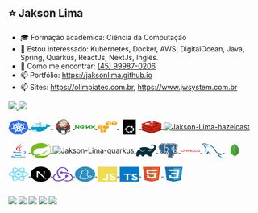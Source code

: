 ## ⭐ Jakson Lima
- 🎓 Formação acadêmica: Ciência da Computação
- 👀 Estou interessado: Kubernetes, Docker, AWS, DigitalOcean, Java, Spring, Quarkus, ReactJs, NextJs, Inglês.
- 📱  Como me encontrar: <a href="https://api.whatsapp.com/send?phone=5545999870206&text=Ol%C3%A1">(45) 99987-0206</a>
- 📫 Portfólio: https://jaksonlima.github.io
- 📫 Sites: https://olimpiatec.com.br, https://www.jwsystem.com.br

<!---
jaksonlimaamcom/jaksonlimaamcom is a ✨ special ✨ repository because its `README.md` (this file) appears on your GitHub profile.
You can click the Preview link to take a look at your changes.
--->

 <div>
  <a href="https://github.com/jaksonlima">
  <img height="180em" src="https://github-readme-stats.vercel.app/api?username=jaksonlima&show_icons=true&theme=tokyonight&include_all_commits=true&count_private=true"/>
  <img height="180em" src="https://github-readme-stats.vercel.app/api/top-langs/?username=jaksonlima&layout=compact&langs_count=7&theme=tokyonight"/>
</div>
<div>
 <br>
 <div class="infra">
  <img align="center" alt="Jakson-Lima-Kubernetes" height="30" width="40" src='https://raw.githubusercontent.com/devicons/devicon/master/icons/kubernetes/kubernetes-plain.svg'>
  <img align="center" alt="Jakson-Lima-Docker" height="30" width="40" src='https://raw.githubusercontent.com/devicons/devicon/master/icons/docker/docker-plain.svg'>
   <img align="center" alt="Jakson-Lima-jenkins" height="30" width="40" src='https://raw.githubusercontent.com/devicons/devicon/master/icons/jenkins/jenkins-original.svg'>
  <img align="center" alt="Jakson-Lima-Nginx" height="30" width="40" src='https://raw.githubusercontent.com/devicons/devicon/master/icons/nginx/nginx-original.svg'>
  <img align="center" alt="Jakson-Lima-Amazom" height="30" width="40" src='https://raw.githubusercontent.com/devicons/devicon/master/icons/amazonwebservices/amazonwebservices-original.svg'>
   <img align="center" alt="Jakson-Lima-ubuntu" height="30" width="40" src='https://raw.githubusercontent.com/devicons/devicon/master/icons/ubuntu/ubuntu-plain.svg'>
   <img align="center" alt="Jakson-Lima-redis" height="30" width="40" src='https://raw.githubusercontent.com/devicons/devicon/master/icons/redis/redis-original.svg'>
  <img align="center" alt="Jakson-Lima-hazelcast" height="30" width="40" src='https://hazelcast.com/images/logos/hazelcast-logo-bug.svg'>
 </div>
 <br>
 <div class="back">
  <img align="center" alt="Jakson-Lima-Java" height="30" width="40" src='https://raw.githubusercontent.com/devicons/devicon/master/icons/java/java-original.svg'>
  <img align="center" alt="Jakson-Lima-Spring" height="30" width="40" src='https://raw.githubusercontent.com/devicons/devicon/master/icons/spring/spring-original.svg'>
  <img align="center" alt="Jakson-Lima-quarkus" height="30" width="40" src='https://design.jboss.org/quarkus/logo/final/SVG/quarkus_icon_rgb_default.svg'>
  <img align="center" alt="Jakson-Lima-gradle" height="30" width="40" src='https://raw.githubusercontent.com/devicons/devicon/master/icons/gradle/gradle-plain.svg'>
  <img align="center" alt="Jakson-Lima-postgresql" height="30" width="40" src='https://raw.githubusercontent.com/devicons/devicon/master/icons/postgresql/postgresql-original.svg'>
  <img align="center" alt="Jakson-Lima-oracle" height="30" width="40" src='https://raw.githubusercontent.com/devicons/devicon/master/icons/oracle/oracle-original.svg'>
  <img align="center" alt="Jakson-Lima-mysql" height="30" width="40" src='https://raw.githubusercontent.com/devicons/devicon/master/icons/mysql/mysql-plain.svg'>
   <img align="center" alt="Jakson-Lima-mongodb" height="30" width="40" src='https://raw.githubusercontent.com/devicons/devicon/master/icons/mongodb/mongodb-original.svg'>
  </div>
 <br>
 <div class="front">
  <img align="center" alt="Jakson-Lima-React" height="30" width="40" src="https://raw.githubusercontent.com/devicons/devicon/master/icons/react/react-original.svg">
  <img align="center" alt="Jakson-Lima-Nextjs" height="30" width="40" src='https://raw.githubusercontent.com/devicons/devicon/master/icons/nextjs/nextjs-original.svg'>
  <img align="center" alt="Jakson-Lima-Nextjs" height="30" width="40" src='https://raw.githubusercontent.com/devicons/devicon/master/icons/redux/redux-original.svg'>
  <img align="center" alt="Jakson-Lima-yarn" height="30" width="40" src="https://raw.githubusercontent.com/devicons/devicon/master/icons/yarn/yarn-original.svg">
  <img align="center" alt="Jakson-Lima-Js" height="30" width="40" src="https://raw.githubusercontent.com/devicons/devicon/master/icons/javascript/javascript-plain.svg">
  <img align="center" alt="Jakson-Lima-Ts" height="30" width="40" src="https://raw.githubusercontent.com/devicons/devicon/master/icons/typescript/typescript-plain.svg">
  <img align="center" alt="Jakson-Lima-HTML" height="30" width="40" src="https://raw.githubusercontent.com/devicons/devicon/master/icons/html5/html5-original.svg">
  <img align="center" alt="Jakson-Lima-CSS" height="30" width="40" src="https://raw.githubusercontent.com/devicons/devicon/master/icons/css3/css3-original.svg">
 </div>
</div>
  
  ##
 
<div> 
  <a href="https://www.youtube.com/channel/UCksXOUPl0zY_sjiqZiFQngg" target="_blank"><img src="https://img.shields.io/badge/YouTube-FF0000?style=for-the-badge&logo=youtube&logoColor=white" target="_blank"></a>
  <a href="https://www.instagram.com/jaksonlimaw/" target="_blank"><img src="https://img.shields.io/badge/-Instagram-%23E4405F?style=for-the-badge&logo=instagram&logoColor=white" target="_blank"></a>
 <a href="https://discord.gg/aJtqq46" target="_blank"><img src="https://img.shields.io/badge/Discord-7289DA?style=for-the-badge&logo=discord&logoColor=white" target="_blank"></a> 
  <a href = "mailto:jaksonsneider@gmail.com"><img src="https://img.shields.io/badge/-Gmail-%23333?style=for-the-badge&logo=gmail&logoColor=white" target="_blank"></a>
  <a href="https://www.linkedin.com/in/jakson-lima-68264b160/" target="_blank"><img src="https://img.shields.io/badge/-LinkedIn-%230077B5?style=for-the-badge&logo=linkedin&logoColor=white" target="_blank"></a> 
 

 
</div>
